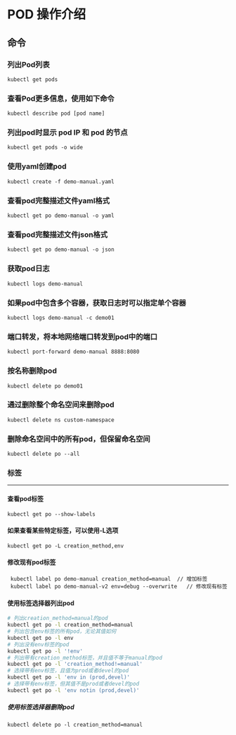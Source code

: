 # POD 操作介绍

## 命令

### 列出Pod列表

    kubectl get pods

### 查看Pod更多信息，使用如下命令

    kubectl describe pod [pod name]

### 列出pod时显示 pod IP 和 pod 的节点

    kubectl get pods -o wide

### 使用yaml创建pod

    kubectl create -f demo-manual.yaml

### 查看pod完整描述文件yaml格式

    kubectl get po demo-manual -o yaml

### 查看pod完整描述文件json格式

    kubectl get po demo-manual -o json

### 获取pod日志

    kubectl logs demo-manual

### 如果pod中包含多个容器，获取日志时可以指定单个容器

    kubectl logs demo-manual -c demo01

### 端口转发，将本地网络端口转发到pod中的端口

    kubectl port-forward demo-manual 8888:8080

### 按名称删除pod

    kubectl delete po demo01

### 通过删除整个命名空间来删除pod

    kubectl delete ns custom-namespace

### 删除命名空间中的所有pod，但保留命名空间

    kubectl delete po --all

### 标签

---

#### 查看pod标签

    kubectl get po --show-labels

#### 如果查看某些特定标签，可以使用-L选项

    kubectl get po -L creation_method,env

#### 修改现有pod标签

     kubectl label po demo-manual creation_method=manual  // 增加标签
     kubectl label po demo-manual-v2 env=debug --overwrite   // 修改现有标签

#### 使用标签选择器列出pod

```bash
# 列出creation_method=manual的pod
kubectl get po -l creation_method=manual
# 列出包含env标签的所有pod，无论其值如何
kubectl get po -l env
# 列出没有env标签的pod
kubectl get po -l '!env'
# 列出带有creation_method标签，并且值不等于manual的pod
kubectl get po -l 'creation_method!=manual'
# 选择带有env标签，且值为prod或者devel的pod
kubectl get po -l 'env in (prod,devel)'
# 选择带有env标签，但其值不是prod或者devel的pod
kubectl get po -l 'env notin (prod,devel)'
```

##### 使用标签选择器删除pod

    kubectl delete po -l creation_method=manual
